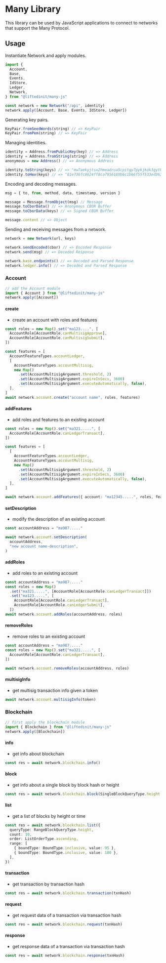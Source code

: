 # Many Library

This library can be used by JavaScript applications to connect to networks that
support the Many Protocol.

## Usage

Instantiate Network and apply modules.

```ts
import {
  Account,
  Base,
  Events,
  IdStore,
  Ledger,
  Network,
} from "@liftedinit/many-js"

const network = new Network("/api", identity)
network.apply([Account, Base, Events, IdStore, Ledger])
```

Generating key pairs.

```ts
KeyPair.fromSeedWords(string) // => KeyPair
KeyPair.fromPem(string) // => KeyPair
```

Managing identities.

```ts
identity = Address.fromPublicKey(key) // => Address
identity = Address.fromString(string) // => Address
anonymous = new Address() // => Anonymous Address

identity.toString(keys) // => "mw7aekyjtsx2hmeadrua5cpitgy7pykjkok3gyth3ggsio4zwa"
identity.toHex(keys) // => "01e736fc9624ff8ca7956189b6c1b66f55f533ed362ca48c884cd20065";
```

Encoding and decoding messages.

```ts
msg = { to, from, method, data, timestamp, version }

message = Message.fromObject(msg) // Message
message.toCborData() // => Anonymous CBOR Buffer
message.toCborData(keys) // => Signed CBOR Buffer

message.content // => Object
```

Sending and receiving messages from a network.

```ts
network = new Network(url, keys)

network.sendEncoded(cbor) // => Encoded Response
network.send(msg) // => Decoded Response

network.base.endpoints() // => Decoded and Parsed Response
network.ledger.info() // => Decoded and Parsed Response
```

### Account

```ts
// add the Account module
import { Account } from "@liftedinit/many-js"
network.apply([Account])
```

#### create

- create an account with roles and features

```ts
const roles = new Map().set("ma123....", [
  AccountRole[AccountRole.canMultisigApprove],
  AccountRole[AccountRole.canMultisigSubmit],
])

const features = [
  AccountFeatureTypes.accountLedger,
  [
    AccountFeatureTypes.accountMultisig,
    new Map()
      .set(AccountMultisigArgument.threshold, 2)
      .set(AccountMultisigArgument.expireInSecs, 3600)
      .set(AccountMultisigArgument.executeAutomatically, false),
  ],
]
await network.account.create("account name", roles, features)
```

#### addFeatures

- add roles and features to an existing account

```ts
const roles = new Map().set("ma321.....", [
  AccountRole[AccountRole.canLedgerTransact],
])

const features = [
  [
    AccountFeatureTypes.accountLedger,
    AccountFeatureTypes.accountMultisig,
    new Map()
      .set(AccountMultisigArgument.threshold, 2)
      .set(AccountMultisigArgument.expireInSecs, 3600)
      .set(AccountMultisigArgument.executeAutomatically, false),
  ],
]

await network.account.addFeatures({ account: "ma12345.....", roles, features })
```

#### setDescription

- modify the description of an existing account

```ts
const accountAddress = "ma987....."

await network.account.setDescription(
  accountAddress,
  "new account name-description",
)
```

#### addRoles

- add roles to an existing account

```ts
const accountAddress = "ma987....."
const roles = new Map()
  .set("ma321.....", [AccountRole[AccountRole.canLedgerTransact]])
  .set("ma123.....", [
    AccountRole[AccountRole.canLedgerTransact],
    AccountRole[AccountRole.canLedgerSubmit],
  ])
await network.account.addRoles(accountAddress, roles)
```

#### removeRoles

- remove roles to an existing account

```ts
const accountAddress = "ma987....."
const roles = new Map().set("ma321.....", [
  AccountRole[AccountRole.canLedgerTransact],
])

await network.account.removeRoles(accountAddress, roles)
```

#### multisigInfo

- get multisig transaction info given a token

```ts
await network.account.multisigInfo(token)
```

### Blockchain

```ts
// first apply the blockchain module
import { Blockchain } from "@liftedinit/many-js"
network.apply([Blockchain])
```

#### info

- get info about blockchain

```ts
const res = await network.blockchain.info()
```

#### block

- get info about a single block by block hash or height

```ts
const res = await network.blockchain.block(SingleBlockQueryType.height, 12345)
```

#### list

- get a list of blocks by height or time

```ts
const res = await network.blockchain.list({
  queryType: RangeBlockQueryType.height,
  count: 10,
  order: ListOrderType.ascending,
  range: [
    { boundType: BoundType.inclusive, value: 95 },
    { boundType: BoundType.inclusive, value: 100 },
  ],
})
```

#### transaction

- get transaction by transaction hash

```ts
const res = await network.blockchain.transaction(txnHash)
```

#### request

- get request data of a transaction via transaction hash

```ts
const res = await network.blockchain.request(txnHash)
```

#### response

- get response data of a transaction via transaction hash

```ts
const res = await network.blockchain.response(txnHash)
```
